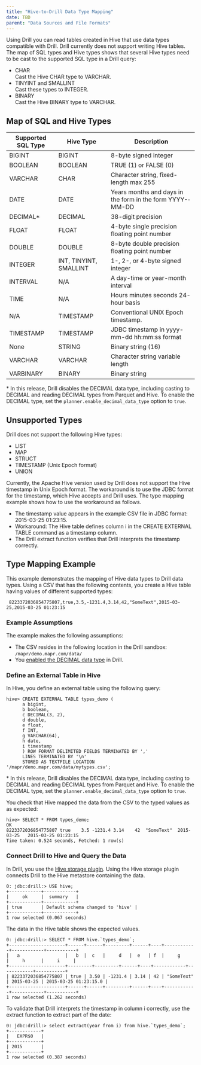 ```yaml
---
title: "Hive-to-Drill Data Type Mapping"
date: TBD 
parent: "Data Sources and File Formats"
---
```

Using Drill you can read tables created in Hive that use data types compatible with Drill. Drill currently does not support writing Hive tables. The map of SQL types and Hive types shows that several Hive types need to be cast to the supported SQL type in a Drill query:

* CHAR   
  Cast the Hive CHAR type to VARCHAR.  
* TINYINT and SMALLINT  
   Cast these types to INTEGER.  
* BINARY  
  Cast the Hive BINARY type to VARCHAR.

## Map of SQL and Hive Types
<!-- See DRILL-1570 -->

| Supported SQL Type | Hive Type               | Description                                                |
|--------------------|-------------------------|------------------------------------------------------------|
| BIGINT             | BIGINT                  | 8-byte signed integer                                      |
| BOOLEAN            | BOOLEAN                 | TRUE (1) or FALSE (0)                                      |
| VARCHAR            | CHAR                    | Character string, fixed-length max 255                     |
| DATE               | DATE                    | Years months and days in the form in the form YYYY-­MM-­DD   |
| DECIMAL*           | DECIMAL                 | 38-digit precision                                         |
| FLOAT              | FLOAT                   | 4-byte single precision floating point number              |
| DOUBLE             | DOUBLE                  | 8-byte double precision floating point number              |
| INTEGER            | INT, TINYINT, SMALLINT  | 1-, 2-, or 4-byte signed integer                           |
| INTERVAL           | N/A                     | A day-time or year-month interval                          |
| TIME               | N/A                     | Hours minutes seconds 24-hour basis                        |
| N/A                | TIMESTAMP               | Conventional UNIX Epoch timestamp.                         |
| TIMESTAMP          | TIMESTAMP               | JDBC timestamp in yyyy-mm-dd hh:mm:ss format               |
| None               | STRING                  | Binary string (16)                                         |
| VARCHAR            | VARCHAR                 | Character string variable length                           |
| VARBINARY          | BINARY                  | Binary string                                              |

\* In this release, Drill disables the DECIMAL data type, including casting to DECIMAL and reading DECIMAL types from Parquet and Hive. To enable the DECIMAL type, set the `planner.enable_decimal_data_type` option to `true`.

## Unsupported Types
Drill does not support the following Hive types:

* LIST
* MAP
* STRUCT
* TIMESTAMP (Unix Epoch format)
* UNION

Currently, the Apache Hive version used by Drill does not support the Hive timestamp in Unix Epoch format. The workaround is to use the JDBC format for the timestamp, which Hive accepts and Drill uses. The type mapping example shows how to use the workaround as follows. 

* The timestamp value appears in the example CSV file in JDBC format: 2015-03-25 01:23:15.  
* Workaround: The Hive table defines column i in the CREATE EXTERNAL TABLE command as a timestamp column.  
* The Drill extract function verifies that Drill interprets the timestamp correctly.

## Type Mapping Example
This example demonstrates the mapping of Hive data types to Drill data types. Using a CSV that has the following contents, you create a Hive table having values of different supported types:

     8223372036854775807,true,3.5,-1231.4,3.14,42,"SomeText",2015-03-25,2015-03-25 01:23:15 

### Example Assumptions
The example makes the following assumptions:

* The CSV resides in the following location in the Drill sandbox: `/mapr/demo.mapr.com/data/`  
* You [enabled the DECIMAL data type]({{site.baseurl}}/docs/supported-data-types/#enabling-the-decimal-type) in Drill.  

### Define an External Table in Hive

In Hive, you define an external table using the following query:

    hive> CREATE EXTERNAL TABLE types_demo ( 
          a bigint, 
          b boolean, 
          c DECIMAL(3, 2), 
          d double, 
          e float, 
          f INT, 
          g VARCHAR(64), 
          h date,
          i timestamp
          ) ROW FORMAT DELIMITED FIELDS TERMINATED BY ',' 
          LINES TERMINATED BY '\n' 
          STORED AS TEXTFILE LOCATION '/mapr/demo.mapr.com/data/mytypes.csv';

\* In this release, Drill disables the DECIMAL data type, including casting to DECIMAL and reading DECIMAL types from Parquet and Hive. To enable the DECIMAL type, set the `planner.enable_decimal_data_type` option to `true`.

You check that Hive mapped the data from the CSV to the typed values as as expected:

    hive> SELECT * FROM types_demo;
    OK
    8223372036854775807	true	3.5	-1231.4	3.14	42	"SomeText"	2015-03-25   2015-03-25 01:23:15
    Time taken: 0.524 seconds, Fetched: 1 row(s)

### Connect Drill to Hive and Query the Data

In Drill, you use the [Hive storage plugin]({{site.baseurl}}/docs/hive-storage-plugin). Using the Hive storage plugin connects Drill to the Hive metastore containing the data.
	
	0: jdbc:drill:> USE hive;
	+------------+------------+
	|     ok     |  summary   |
	+------------+------------+
	| true       | Default schema changed to 'hive' |
	+------------+------------+
	1 row selected (0.067 seconds)
	
The data in the Hive table shows the expected values.
	
	0: jdbc:drill:> SELECT * FROM hive.`types_demo`;
	+---------------------+------+------+---------+------+----+------------+------------+-----------+
	|   a                 |   b  |  c   |     d   |  e   | f  |     g      |     h      |     i     |
	+---------------------+---------+---------+------+----+------------+------------+-----------+
	| 8223372036854775807 | true | 3.50 | -1231.4 | 3.14 | 42 | "SomeText" | 2015-03-25 | 2015-03-25 01:23:15.0 |
	+---------------------+------+------+---------+------+----+------------+------------+-----------+
	1 row selected (1.262 seconds)
	
To validate that Drill interprets the timestamp in column i correctly, use the extract function to extract part of the date:

    0: jdbc:drill:> select extract(year from i) from hive.`types_demo`;
    +------------+
    |   EXPR$0   |
    +------------+
    | 2015       |
    +------------+
    1 row selected (0.387 seconds)

